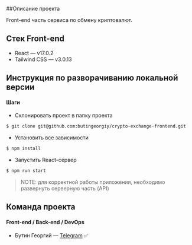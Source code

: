 ##Описание проекта

Front-end часть сервиса по обмену криптовалют.

## Стек Front-end

* React — v17.0.2
* Tailwind CSS — v3.0.13

## Инструкция по разворачиванию локальной версии

#### Шаги

* Склонировать проект в папку проекта

```bash
$ git clone git@github.com:butingeorgiy/crypto-exchange-frontend.git
```

* Установить все зависимости

```bash
$ npm install
```

* Запустить React-сервер

```bash
$ npm run start
```

> NOTE: для корректной работы приложения, необходимо развернуть серверную часть (API)


## Команда проекта

#### Front-end / Back-end / DevOps

* Бутин Георгий — [Telegram](https://t.me/butingeorgiy) ✅